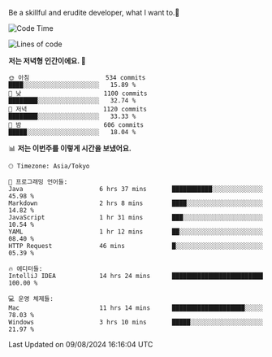 Be a skillful and erudite developer, what I want to.👶

<!--START_SECTION:waka-->
![Code Time](http://img.shields.io/badge/Code%20Time-1%2C125%20hrs%2056%20mins-blue)

![Lines of code](https://img.shields.io/badge/%EC%A0%80%EB%8A%94%20%EC%97%AC%ED%83%9C%EA%B9%8C%EC%A7%80%20-2.8%20million%20%EC%A4%84%EC%9D%98%20%EC%BD%94%EB%93%9C%EB%A5%BC%20%EC%9E%91%EC%84%B1%ED%96%88%EC%96%B4%EC%9A%94.-blue)

**저는 저녁형 인간이에요. 🦉** 

```text
🌞 아침                     534 commits         ████░░░░░░░░░░░░░░░░░░░░░   15.89 % 
🌆 낮　                     1100 commits        ████████░░░░░░░░░░░░░░░░░   32.74 % 
🌃 저녁                     1120 commits        ████████░░░░░░░░░░░░░░░░░   33.33 % 
🌙 밤　                     606 commits         █████░░░░░░░░░░░░░░░░░░░░   18.04 % 
```


📊 **저는 이번주를 이렇게 시간을 보냈어요.** 

```text
🕑︎ Timezone: Asia/Tokyo

💬 프로그래밍 언어들: 
Java                     6 hrs 37 mins       ███████████░░░░░░░░░░░░░░   45.98 % 
Markdown                 2 hrs 8 mins        ████░░░░░░░░░░░░░░░░░░░░░   14.82 % 
JavaScript               1 hr 31 mins        ███░░░░░░░░░░░░░░░░░░░░░░   10.54 % 
YAML                     1 hr 12 mins        ██░░░░░░░░░░░░░░░░░░░░░░░   08.40 % 
HTTP Request             46 mins             █░░░░░░░░░░░░░░░░░░░░░░░░   05.39 % 

🔥 에디터들: 
IntelliJ IDEA            14 hrs 24 mins      █████████████████████████   100.00 % 

💻 운영 체제들: 
Mac                      11 hrs 14 mins      ████████████████████░░░░░   78.03 % 
Windows                  3 hrs 10 mins       █████░░░░░░░░░░░░░░░░░░░░   21.97 % 
```


 Last Updated on 09/08/2024 16:16:04 UTC
<!--END_SECTION:waka-->
